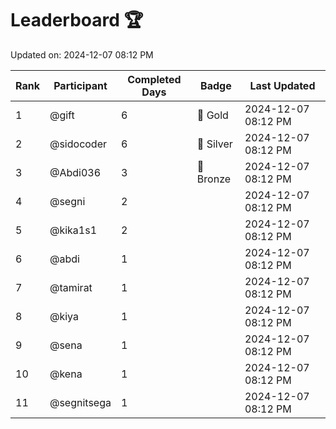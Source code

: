# Leaderboard 🏆

Updated on: 2024-12-07 08:12 PM

| Rank | Participant       | Completed Days | Badge      | Last Updated         |
|------|-------------------|----------------|------------|----------------------|
| 1    | @gift             | 6              | 🏅 Gold     | 2024-12-07 08:12 PM |
| 2    | @sidocoder        | 6              | 🥈 Silver   | 2024-12-07 08:12 PM |
| 3    | @Abdi036          | 3              | 🥉 Bronze   | 2024-12-07 08:12 PM |
| 4    | @segni            | 2              |            | 2024-12-07 08:12 PM |
| 5    | @kika1s1          | 2              |            | 2024-12-07 08:12 PM |
| 6    | @abdi             | 1              |            | 2024-12-07 08:12 PM |
| 7    | @tamirat          | 1              |            | 2024-12-07 08:12 PM |
| 8    | @kiya             | 1              |            | 2024-12-07 08:12 PM |
| 9    | @sena             | 1              |            | 2024-12-07 08:12 PM |
| 10   | @kena             | 1              |            | 2024-12-07 08:12 PM |
| 11   | @segnitsega       | 1              |            | 2024-12-07 08:12 PM |
